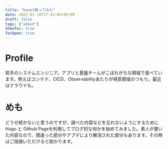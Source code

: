 ```yaml
---
title: "bazel触ってみた"
date: 2022-01-10T17:42:02+09:00
draft: false
tags: ["about"]
ShowToc: true
TocOpen: true
---
```


# Profile
若手のシステムエンジニア。アプリと基盤チームがこぼれがちな領域で食べています。例えばコンテナ、CICD、Observabilityあたりが得意領域のつもり。最近はクラウドも。

# めも
どうせ続かないと思うのですが、調べた内容などを忘れないようにするためにHugo と Github Pageを利用してブログ的な何かを始めてみました。素人が書いた内容なので、間違った部分やアプデにより解消された部分もあります。その時はご指摘いただけると助かります。